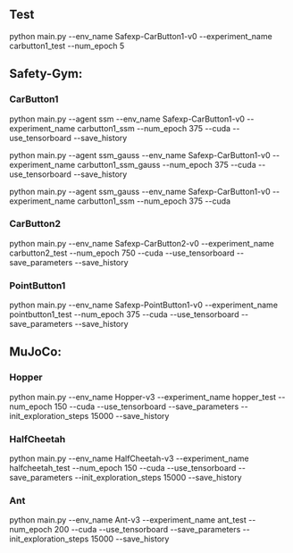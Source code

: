 ## Test

python main.py --env_name Safexp-CarButton1-v0 --experiment_name carbutton1_test --num_epoch 5

## Safety-Gym:

### CarButton1

python main.py --agent ssm --env_name Safexp-CarButton1-v0 --experiment_name carbutton1_ssm --num_epoch 375 --cuda --use_tensorboard --save_history

python main.py --agent ssm_gauss --env_name Safexp-CarButton1-v0 --experiment_name carbutton1_ssm_gauss --num_epoch 375 --cuda --use_tensorboard --save_history

python main.py --agent ssm_gauss --env_name Safexp-CarButton1-v0 --experiment_name carbutton1_ssm --num_epoch 375 --cuda

### CarButton2

python main.py --env_name Safexp-CarButton2-v0 --experiment_name carbutton2_test --num_epoch 750 --cuda --use_tensorboard --save_parameters --save_history

### PointButton1

python main.py --env_name Safexp-PointButton1-v0 --experiment_name pointbutton1_test --num_epoch 375 --cuda --use_tensorboard --save_parameters --save_history

## MuJoCo:

### Hopper

python main.py --env_name Hopper-v3 --experiment_name hopper_test --num_epoch 150 --cuda --use_tensorboard --save_parameters --init_exploration_steps 15000 --save_history

### HalfCheetah

python main.py --env_name HalfCheetah-v3 --experiment_name halfcheetah_test --num_epoch 150 --cuda --use_tensorboard --save_parameters --init_exploration_steps 15000 --save_history

### Ant

python main.py --env_name Ant-v3 --experiment_name ant_test --num_epoch 200 --cuda --use_tensorboard --save_parameters --init_exploration_steps 15000 --save_history
